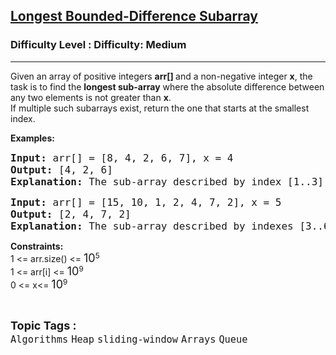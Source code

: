 <h2><a href="https://www.geeksforgeeks.org/problems/longest-bounded-difference-subarray/1?timeMachineDate=2025-03-03">Longest Bounded-Difference Subarray</a></h2><h3>Difficulty Level : Difficulty: Medium</h3><hr><div class="problems_problem_content__Xm_eO"><p>Given an array of positive integers <strong>arr[] </strong>and a non-negative integer <strong>x</strong>, the task is to find the <strong>longest sub-array</strong> where the absolute difference between any two elements is not greater than <strong>x</strong>. <br>If multiple such subarrays exist, return the one that starts at the smallest index.</p>
<p><strong>Examples:&nbsp;</strong></p>
<pre><span style="font-size: 12pt;"><strong>Input: </strong>arr[] =<strong> </strong>[8, 4, 2, 6, 7], x = 4 </span><br><span style="font-size: 12pt;"><strong>Output: </strong>[4, 2, 6] </span><br><span style="font-size: 12pt;"><strong>Explanation: </strong>The sub-array described by index [1..3], i.e. [4, 2, 6] contains no such difference of two elements which is greater than 4.</span></pre>
<pre><span style="font-size: 12pt;"><strong>Input:</strong> arr[] =<strong> </strong>[15, 10, 1, 2, 4, 7, 2], x = 5 </span><br><span style="font-size: 12pt;"><strong>Output: </strong>[2, 4, 7, 2] </span><br><span style="font-size: 12pt;"><strong>Explanation: </strong>The sub-array described by indexes [3..6], i.e. [2, 4, 7, 2] contains no such difference of two elements which is greater than 5. </span></pre>
<p><strong>Constraints:<br></strong>1 &lt;= arr.size() &lt;= <span style="font-size: 18px;">10</span><sup>5<br></sup>1 &lt;= arr[i] &lt;=&nbsp;<span style="font-size: 18px;">10</span><sup>9<br></sup>0 &lt;= x&lt;=&nbsp;<span style="font-size: 18px;">10</span><sup>9</sup></p></div><br><p><span style=font-size:18px><strong>Topic Tags : </strong><br><code>Algorithms</code>&nbsp;<code>Heap</code>&nbsp;<code>sliding-window</code>&nbsp;<code>Arrays</code>&nbsp;<code>Queue</code>&nbsp;